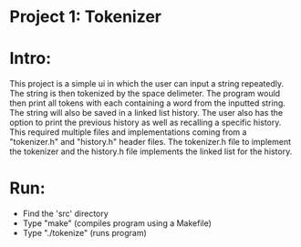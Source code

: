 Project 1: Tokenizer
====================
# Intro:

This project is a simple ui in which the user can input a string repeatedly. The string is then tokenized by the space delimeter. The program would then print all tokens with each containing a word from the inputted string. The string will also be saved in a linked list history. The user also has the option to print the previous history as well as recalling a specific history. This required multiple files and implementations coming from a "tokenizer.h" and "history.h" header files. The tokenizer.h file to implement the tokenizer and the history.h file implements the linked list for the history.

# Run:

 - Find the 'src' directory
 - Type "make" (compiles program using a Makefile)
 - Type "./tokenize" (runs program)
